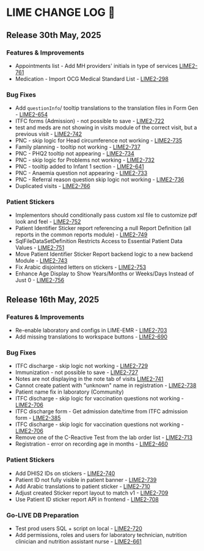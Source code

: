 # LIME CHANGE LOG 🚀

## Release 30th May, 2025

### Features & Improvements

- Appointments list - Add MH providers' initials in type of services [LIME2-761](https://msf-ocg.atlassian.net/browse/LIME2-761)
- Medication - Import OCG Medical Standard List - [LIME2-298](https://msf-ocg.atlassian.net/browse/LIME2-298)

### Bug Fixes

- Add `questionInfo`/ tooltip translations to the translation files in Form Gen - [LIME2-654](https://msf-ocg.atlassian.net/browse/LIME2-654)
- ITFC forms (Admission) - not possible to save - [LIME2-722](https://msf-ocg.atlassian.net/browse/LIME2-722)
- test and meds are not showing in visits module of the correct visit, but a previous visit - [LIME2-742](https://msf-ocg.atlassian.net/browse/LIME2-742)
- PNC - skip logic for Head circumference not working - [LIME2-735](https://msf-ocg.atlassian.net/browse/LIME2-735)
- Family planning - tooltip not working - [LIME2-737](https://msf-ocg.atlassian.net/browse/LIME2-737)
- PNC - PHQ2 tooltip not appearing - [LIME2-734](https://msf-ocg.atlassian.net/browse/LIME2-734)
- PNC - skip logic for Problems not working - [LIME2-732](https://msf-ocg.atlassian.net/browse/LIME2-732)
- PNC - tooltip added to Infant 1 section - [LIME2-641](https://msf-ocg.atlassian.net/browse/LIME2-641)
- PNC - Anaemia question not appearing - [LIME2-733](https://msf-ocg.atlassian.net/browse/LIME2-733)
- PNC - Referral reason question skip logic not working - [LIME2-736](https://msf-ocg.atlassian.net/browse/LIME2-736)
- Duplicated visits - [LIME2-766](https://msf-ocg.atlassian.net/browse/LIME2-766)

### Patient Stickers

- Implementors should conditionally pass custom xsl file to customize pdf look and feel - [LIME2-752](https://msf-ocg.atlassian.net/browse/LIME2-752)
- Patient Identifier Sticker report referencing a null Report Definition (all reports in the common reports module) - [LIME2-749](https://msf-ocg.atlassian.net/browse/LIME2-749)
- SqlFileDataSetDefinition Restricts Access to Essential Patient Data Values - [LIME2-751](https://msf-ocg.atlassian.net/browse/LIME2-751)
- Move Patient Identifier Sticker Report backend logic to a new backend Module - [LIME2-743](https://msf-ocg.atlassian.net/browse/LIME2-743)
- Fix Arabic disjointed letters on stickers - [LIME2-753](https://msf-ocg.atlassian.net/browse/LIME2-753)
- Enhance Age Display to Show Years/Months or Weeks/Days Instead of Just 0 - [LIME2-756](https://msf-ocg.atlassian.net/browse/LIME2-756)

## Release 16th May, 2025

### Features & Improvements

- Re-enable laboratory and configs in LIME-EMR - [LIME2-703](https://msf-ocg.atlassian.net/browse/LIME2-703)
- Add missing translations to workspace buttons - [LIME2-690](https://msf-ocg.atlassian.net/browse/LIME2-690)

### Bug Fixes

- ITFC discharge - skip logic not working - [LIME2-729](https://msf-ocg.atlassian.net/browse/LIME2-729)
- Immunization - not possible to save - [LIME2-727](https://msf-ocg.atlassian.net/browse/LIME2-727)
- Notes are not displaying in the note tab of visits [LIME2-741](https://msf-ocg.atlassian.net/browse/LIME2-741)
- Cannot create patient with "unknown" name in registration - [LIME2-738](https://msf-ocg.atlassian.net/browse/LIME2-738)
- Patient name fix in laboratory (Community)
- ITFC discharge - skip logic for vaccination questions not working - [LIME2-706](https://msf-ocg.atlassian.net/browse/LIME2-706)
- ITFC discharge form - Get admission date/time from ITFC admission form - [LIME2-385](https://msf-ocg.atlassian.net/browse/LIME2-385)
- ITFC discharge - skip logic for vaccination questions not working - [LIME2-706](https://msf-ocg.atlassian.net/browse/LIME2-706)
- Remove one of the C-Reactive Test from the lab order list - [LIME2-713](https://msf-ocg.atlassian.net/browse/LIME2-713)
- Registration - error on recording age in months - [LIME2-460](https://msf-ocg.atlassian.net/browse/LIME2-460)

### Patient Stickers

- Add DHIS2 IDs on stickers - [LIME2-740](https://msf-ocg.atlassian.net/browse/LIME2-740)
- Patient ID not fully visible in patient banner - [LIME2-739](https://msf-ocg.atlassian.net/browse/LIME2-739)
- Add Arabic translations to patient sticker - [LIME2-710](https://msf-ocg.atlassian.net/browse/LIME2-710)
- Adjust created Sticker report layout to match v1 - [LIME2-709](https://msf-ocg.atlassian.net/browse/LIME2-709)
- Use Patient ID sticker report API in frontend - [LIME2-708](https://msf-ocg.atlassian.net/browse/LIME2-708)

### Go-LIVE DB Preparation

- Test prod users SQL + script on local - [LIME2-720](https://msf-ocg.atlassian.net/browse/LIME2-720)
- Add permissions, roles and users for laboratory technician, nutrition clinician and nutrition assistant nurse - [LIME2-661](https://msf-ocg.atlassian.net/browse/LIME2-661)
